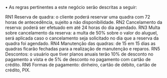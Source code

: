 •	As regras pertinentes a este negócio serão descritas a seguir:

RN1
Reserva de quadra: o cliente poderá reservar uma quadra com 72 horas de antecedência, sujeito a não disponibilidade.
RN2
Cancelamento da reserva: poderá ser efetuado em até 24 horas do dia agendado.
RN3
Multa sobre cancelamento da reserva: a multa de 50% sobre o valor do aluguel, será aplicada caso o cancelamento seja solicitado no dia que a reserva da quadra foi agendado.
RN4
Manutenção das quadras: de 15 em 15 dias as quadras ficarão fechadas para a realização de manutenção e reparos.
RN5
Descontos: o usuário que tiver planos anuais terão 10% de desconto no pagamento a vista e de 5% de desconto no pagamento com cartão de crédito.
RN6
Formas de pagamento: dinheiro, cartão de débito, cartão de crédito, PIX.
